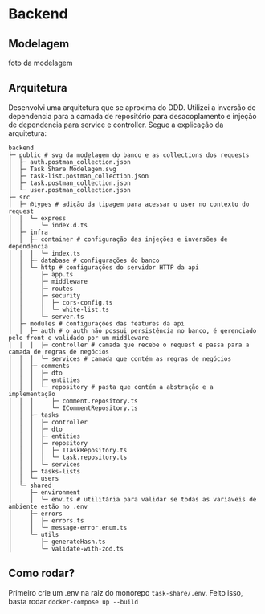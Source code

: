 # Backend

## Modelagem

foto da modelagem

## Arquitetura

Desenvolvi uma arquitetura que se aproxima do DDD. Utilizei a inversão de dependencia para a camada de repositório para desacoplamento e injeção de dependencia para service e controller. Segue a explicação da arquitetura:

```
backend
├─ public # svg da modelagem do banco e as collections dos requests
│  ├─ auth.postman_collection.json
│  ├─ Task Share Modelagem.svg
│  ├─ task-list.postman_collection.json
│  ├─ task.postman_collection.json
│  └─ user.postman_collection.json
├─ src
│  ├─ @types # adição da tipagem para acessar o user no contexto do request
│  │  └─ express
│  │     └─ index.d.ts
│  ├─ infra
│  │  ├─ container # configuração das injeções e inversões de dependência
│  │  │  └─ index.ts
│  │  ├─ database # configurações do banco
│  │  └─ http # configurações do servidor HTTP da api
│  │     ├─ app.ts
│  │     ├─ middleware
│  │     ├─ routes
│  │     ├─ security
│  │     │  ├─ cors-config.ts
│  │     │  └─ white-list.ts
│  │     └─ server.ts
│  ├─ modules # configurações das features da api
│  │  ├─ auth # o auth não possui persistência no banco, é gerenciado pelo front e validado por um middleware
│  │  │  ├─ controller # camada que recebe o request e passa para a camada de regras de negócios
│  │  │  └─ services # camada que contém as regras de negócios
│  │  ├─ comments
│  │  │  ├─ dto
│  │  │  ├─ entities
│  │  │  └─ repository # pasta que contém a abstração e a implementação
│  │  │     ├─ comment.repository.ts
│  │  │     └─ ICommentRepository.ts
│  │  ├─ tasks
│  │  │  ├─ controller
│  │  │  ├─ dto
│  │  │  ├─ entities
│  │  │  ├─ repository
│  │  │  │  ├─ ITaskRepository.ts
│  │  │  │  └─ task.repository.ts
│  │  │  └─ services
│  │  ├─ tasks-lists
│  │  └─ users
│  └─ shared
│     ├─ environment
│     │  └─ env.ts # utilitária para validar se todas as variáveis de ambiente estão no .env
│     ├─ errors
│     │  ├─ errors.ts
│     │  └─ message-error.enum.ts
│     └─ utils
│        ├─ generateHash.ts
│        └─ validate-with-zod.ts

```

## Como rodar?

Primeiro crie um .env na raiz do monorepo `task-share/.env`. Feito isso, basta rodar `docker-compose up --build`
